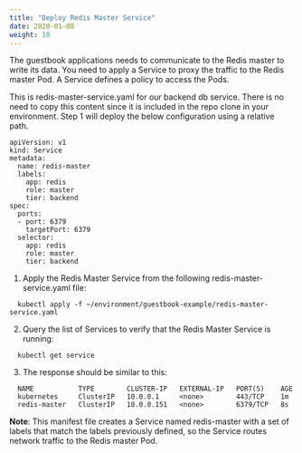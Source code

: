 ```yaml
---
title: "Deploy Redis Master Service"
date: 2020-01-08
weight: 10
---
```


The guestbook applications needs to communicate to the Redis master to write its data. You need to apply a Service to proxy the traffic to the Redis master Pod. A Service defines a policy to access the Pods.

This is redis-master-service.yaml for our backend db service. There is no need to copy this content since it is included in the repo clone in your environment. Step 1 will deploy the below configuration using a relative path.

```
apiVersion: v1
kind: Service
metadata:
  name: redis-master
  labels:
    app: redis
    role: master
    tier: backend
spec:
  ports:
  - port: 6379
    targetPort: 6379
  selector:
    app: redis
    role: master
    tier: backend
```
1. Apply the Redis Master Service from the following redis-master-service.yaml file:

```
  kubectl apply -f ~/environment/guestbook-example/redis-master-service.yaml
```

2. Query the list of Services to verify that the Redis Master Service is running:

```
  kubectl get service
```

3. The response should be similar to this:

```
  NAME           TYPE        CLUSTER-IP   EXTERNAL-IP   PORT(S)    AGE
  kubernetes     ClusterIP   10.0.0.1     <none>        443/TCP    1m
  redis-master   ClusterIP   10.0.0.151   <none>        6379/TCP   8s
```

<b>Note</b>: This manifest file creates a Service named redis-master with a set of labels that match the labels previously defined, so the Service routes network traffic to the Redis master Pod.
